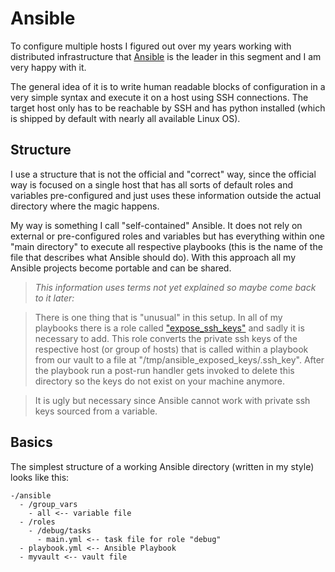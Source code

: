 # Ansible

To configure multiple hosts I figured out over my years working with distributed infrastructure that [Ansible](https://docs.ansible.com/ansible/latest/index.html) is the leader in this segment and I am very happy with it.

The general idea of it is to write human readable blocks of configuration in a very simple syntax and execute it on a host using SSH connections. The target host only has to be reachable by SSH and has python installed (which is shipped by default with nearly all available Linux OS).

## Structure

I use a structure that is not the official and "correct" way, since the official way is focused on a single host that has all sorts of default roles and variables pre-configured and just uses these information outside the actual directory where the magic happens.

My way is something I call "self-contained" Ansible. It does not rely on external or pre-configured roles and variables but has everything within one "main directory" to execute all respective playbooks (this is the name of the file that describes what Ansible should do). With this approach all my Ansible projects become portable and can be shared.

>*This information uses terms not yet explained so maybe come back to it later:*

>There is one thing that is "unusual" in this setup. In all of my playbooks there is a role called ["expose_ssh_keys"](https://github.com/hyrsh/homelab-rpi/blob/main/ansible/roles/expose_ssh_keys/tasks/main.yml) and sadly it is necessary to add. This role converts the private ssh keys of the respective host (or group of hosts) that is called within a playbook from our vault to a file at "/tmp/ansible_exposed_keys/<HOST>.ssh_key". After the playbook run a post-run handler gets invoked to delete this directory so the keys do not exist on your machine anymore.

>It is ugly but necessary since Ansible cannot work with private ssh keys sourced from a variable.

## Basics

The simplest structure of a working Ansible directory (written in my style) looks like this:

```shell
-/ansible
  - /group_vars
    - all <-- variable file
  - /roles
    - /debug/tasks
      - main.yml <-- task file for role "debug"
  - playbook.yml <-- Ansible Playbook
  - myvault <-- vault file
```